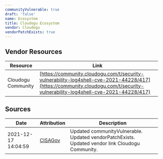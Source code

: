 ```yaml
---
communityVulnerable: true
draft: 'false'
name: Ecosystem
title: Cloudogu Ecosystem
vendor: Cloudogu
vendorPatchExists: true
---
```


## Vendor Resources
| Resource | Link |
| --- | --- |
| Cloudogu Community | [https://community.cloudogu.com/t/security-vulnerability-log4shell-cve-2021-44228/417](https://community.cloudogu.com/t/security-vulnerability-log4shell-cve-2021-44228/417) |



## Sources
| Date | Attribution | Description |
| --- | --- | --- |
| 2021-12-17 14:04:59 | [CISAGov](https://raw.githubusercontent.com/cisagov/log4j-affected-db/develop/README.md) | Updated communityVulnerable. Updated vendorPatchExists. Updated vendor link Cloudogu Community.  |
